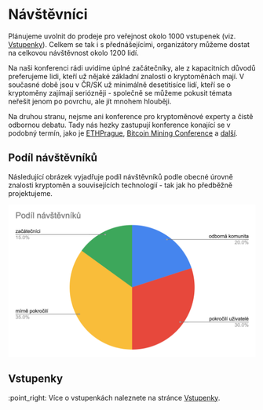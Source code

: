 # Návštěvníci

Plánujeme uvolnit do prodeje pro veřejnost okolo 1000 vstupenek (viz. [Vstupenky](vstupenky.md)). Celkem se tak i s přednášejícími, organizátory můžeme dostat na celkovou návštěvnost okolo 1200 lidí.

Na naši konferenci rádi uvidíme úplné začátečníky, ale z kapacitních důvodů preferujeme lidi, kteří už nějaké základní znalosti o kryptoměnách mají. V současné době jsou v ČR/SK už minimálně desetitisíce lidí, kteří se o kryptoměny zajímají seriózněji - společně se můžeme pokusit témata neřešit jenom po povrchu, ale jít mnohem hlouběji.

Na druhou stranu, nejsme ani konference pro kryptoměnové experty a čistě odbornou debatu. Tady nás hezky zastupují konference konající se v podobný termín, jako je [ETHPrague](https://ethprague.com/), [Bitcoin Mining Conference](https://cs.braiins.com/bitcoin-mining-conference-2022) a [další](../souvisejici-udalosti/souvisejici-udalosti.md).

## Podíl návštěvníků

Následující obrázek vyjadřuje podíl návštěvníků podle obecné úrovně znalosti kryptoměn a souvisejících technologií - tak jak ho předběžně projektujeme.

![](../.gitbook/assets/navrh-distribuce-utxo.png)

## Vstupenky

:point\_right: Více o vstupenkách naleznete na stránce [Vstupenky](vstupenky.md).
